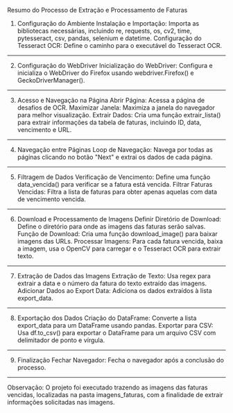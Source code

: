 Resumo do Processo de Extração e Processamento de Faturas
1. Configuração do Ambiente
Instalação e Importação: Importa as bibliotecas necessárias, incluindo re, requests, os, cv2, time, pytesseract, csv, pandas, selenium e datetime.
Configuração do Tesseract OCR: Define o caminho para o executável do Tesseract OCR.
--------------------------------------------------------------------------------------------------------------------------------------------------

2. Configuração do WebDriver
Inicialização do WebDriver: Configura e inicializa o WebDriver do Firefox usando webdriver.Firefox() e GeckoDriverManager().
--------------------------------------------------------------------------------------------------------------------------------------------------

3. Acesso e Navegação na Página
Abrir Página: Acessa a página de desafios de OCR.
Maximizar Janela: Maximiza a janela do navegador para melhor visualização.
Extrair Dados: Cria uma função extrair_lista() para extrair informações da tabela de faturas, incluindo ID, data, vencimento e URL.
------------------------------------------------------------------------------------------------------------------------------------

4. Navegação entre Páginas
Loop de Navegação: Navega por todas as páginas clicando no botão "Next" e extrai os dados de cada página.
------------------------------------------------------------------------------------------------------------------------------------

5. Filtragem de Dados
Verificação de Vencimento: Define uma função data_vencida() para verificar se a fatura está vencida.
Filtrar Faturas Vencidas: Filtra a lista de faturas para obter apenas aquelas com data de vencimento vencida.
---------------------------------------------------------------------------------------------------------------------------------------

6. Download e Processamento de Imagens
Definir Diretório de Download: Define o diretório para onde as imagens das faturas serão salvas.
Função de Download: Cria uma função download_image() para baixar imagens das URLs.
Processar Imagens: Para cada fatura vencida, baixa a imagem, usa o OpenCV para carregar e o Tesseract OCR para extrair texto.
----------------------------------------------------------------------------------------------------------------------------------------

7. Extração de Dados das Imagens
Extração de Texto: Usa regex para extrair a data e o número da fatura do texto extraído das imagens.
Adicionar Dados ao Export Data: Adiciona os dados extraídos à lista export_data.
----------------------------------------------------------------------------------------------------

8. Exportação dos Dados
Criação do DataFrame: Converte a lista export_data para um DataFrame usando pandas.
Exportar para CSV: Usa df.to_csv() para exportar o DataFrame para um arquivo CSV com delimitador de ponto e vírgula.
---------------------------------------------------------------------------------------------------------------------

9. Finalização
Fechar Navegador: Fecha o navegador após a conclusão do processo.

----------------------------------------------------------------------------------------------------------

Observação: O projeto foi executado trazendo as imagens das faturas vencidas, localizadas na pasta imagens_faturas, com a finalidade de extrair informações solicitadas nas imagens.
